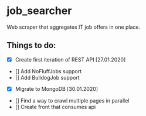 # job_searcher
Web scraper that aggregates IT job offers in one place. 

## Things to do:
- [x] Create first iteration of REST API [27.01.2020]
- [] Add NoFluffJobs support
- [] Add BulldogJob support
- [x] Migrate to MongoDB [30.01.2020]
- [] Find a way to crawl multiple pages in parallel
- [] Create front that consumes api

